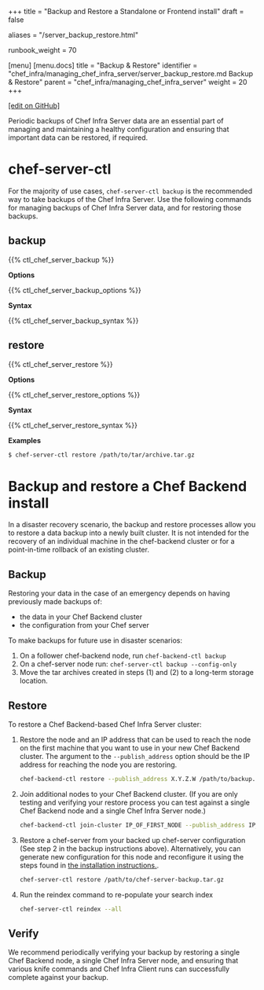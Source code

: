 +++
title = "Backup and Restore a Standalone or Frontend install"
draft = false

aliases = "/server_backup_restore.html"

runbook_weight = 70

[menu]
  [menu.docs]
    title = "Backup & Restore"
    identifier = "chef_infra/managing_chef_infra_server/server_backup_restore.md Backup & Restore"
    parent = "chef_infra/managing_chef_infra_server"
    weight = 20
+++    

[\[edit on GitHub\]](https://github.com/chef/chef-web-docs/blob/master/content/server_backup_restore.md)

Periodic backups of Chef Infra Server data are an essential part of
managing and maintaining a healthy configuration and ensuring that
important data can be restored, if required.

chef-server-ctl
===============

For the majority of use cases, `chef-server-ctl backup` is the
recommended way to take backups of the Chef Infra Server. Use the
following commands for managing backups of Chef Infra Server data, and
for restoring those backups.

backup
------

{{% ctl_chef_server_backup %}}

**Options**

{{% ctl_chef_server_backup_options %}}

**Syntax**

{{% ctl_chef_server_backup_syntax %}}

restore
-------

{{% ctl_chef_server_restore %}}

**Options**

{{% ctl_chef_server_restore_options %}}

**Syntax**

{{% ctl_chef_server_restore_syntax %}}

**Examples**

``` bash
$ chef-server-ctl restore /path/to/tar/archive.tar.gz
```

Backup and restore a Chef Backend install
=========================================

In a disaster recovery scenario, the backup and restore processes allow
you to restore a data backup into a newly built cluster. It is not
intended for the recovery of an individual machine in the chef-backend
cluster or for a point-in-time rollback of an existing cluster.

Backup
------

Restoring your data in the case of an emergency depends on having
previously made backups of:

-   the data in your Chef Backend cluster
-   the configuration from your Chef server

To make backups for future use in disaster scenarios:

1.  On a follower chef-backend node, run `chef-backend-ctl backup`
2.  On a chef-server node run: `chef-server-ctl backup --config-only`
3.  Move the tar archives created in steps (1) and (2) to a long-term
    storage location.

Restore
-------

To restore a Chef Backend-based Chef Infra Server cluster:

1.  Restore the node and an IP address that can be used to reach the
    node on the first machine that you want to use in your new Chef
    Backend cluster. The argument to the `--publish_address` option
    should be the IP address for reaching the node you are restoring.

    ``` bash
    chef-backend-ctl restore --publish_address X.Y.Z.W /path/to/backup.tar.gz
    ```

2.  Join additional nodes to your Chef Backend cluster. (If you are only
    testing and verifying your restore process you can test against a
    single Chef Backend node and a single Chef Infra Server node.)

    ``` bash
    chef-backend-ctl join-cluster IP_OF_FIRST_NODE --publish_address IP_OF_THIS_NODE
    ```

3.  Restore a chef-server from your backed up chef-server configuration
    (See step 2 in the backup instructions above). Alternatively, you
    can generate new configuration for this node and reconfigure it
    using the steps found in [the installation
    instructions.](/install_server_ha.html#step-5-install-and-configure-first-frontend).

    ``` bash
    chef-server-ctl restore /path/to/chef-server-backup.tar.gz
    ```

4.  Run the reindex command to re-populate your search index

    ``` bash
    chef-server-ctl reindex --all
    ```

Verify
------

We recommend periodically verifying your backup by restoring a single
Chef Backend node, a single Chef Infra Server node, and ensuring that
various knife commands and Chef Infra Client runs can successfully
complete against your backup.

